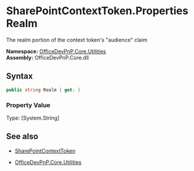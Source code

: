 # SharePointContextToken.Properties Realm
The realm portion of the context token's "audience" claim  

**Namespace:** [OfficeDevPnP.Core.Utilities](OfficeDevPnP.Core.Utilities.md)  
**Assembly:** OfficeDevPnP.Core.dll  
## Syntax
```C#
public string Realm { get; }
```

### Property Value
Type: [System.String] 

## See also
- [SharePointContextToken](SharePointContextToken.md) 

- [OfficeDevPnP.Core.Utilities](OfficeDevPnP.Core.Utilities.md)
